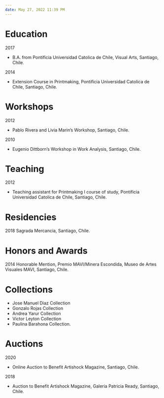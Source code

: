 ```yaml
---
date: May 27, 2022 11:39 PM
---
```


# Education

2017
* B.A. from Pontificia Universidad Catolica de Chile, Visual Arts, Santiago, Chile.

2014
* Extension Course in Printmaking, Pontificia Universidad Catolica de Chile, Santiago, Chile.

# Workshops

2012
* Pablo Rivera and Livia Marin’s Workshop, Santiago, Chile.

2010
* Eugenio Dittborn’s Workshop in Work Analysis, Santiago, Chile.

# Teaching

2012
* Teaching assistant for Printmaking I course of study, Pontificia Universidad Catolica de Chile, Santiago, Chile.

# Residencies

2018
Sagrada Mercancia, Santiago, Chile.

# Honors and Awards

2014
Honorable Mention, Premio MAVI/Minera Escondida, Museo de Artes Visuales MAVI, Santiago, Chile.

# Collections

* Jose Manuel Diaz Collection
* Gonzalo Rojas Collection
* Andrea Yarur Collection
* Victor Leyton Collection
* Paulina Barahona Collection.

# Auctions

2020
* Online Auction to Benefit Artishock Magazine, Santiago, Chile.

2018
* Auction to Benefit Artishock Magazine, Galeria Patricia Ready, Santiago, Chile.